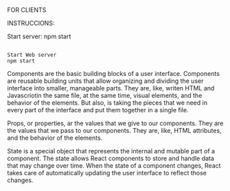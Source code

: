 
FOR CLIENTS

INSTRUCCIONS:

Start server:
npm start
```

Start Web server
npm start
```
>>>>>>>>>>>>>>>>>>>>>>>>>>>>>>>>>>>>>>>>>>>>>>>>>>>>>>>>>>>>>>>>>>>>>>>>>>>>>>>>>>>>>>>>>>>>
Components are the basic building blocks of a user interface. Components are reusable building units that allow organizing and dividing the user interface into smaller, manageable parts. They are, like, writen HTML and Javascriotin the same file, at the same time, visual elements, and the behavior of the elements. But also, is taking the pieces that we need in every part of the interface and put them together in a single file.

Props, or properties, ar the values that we give to our components. They are the values that we pass to our components. They are, like, HTML attributes, and the behavior of the elements.

State is a special object that represents the internal and mutable part of a component. The state allows React components to store and handle data that may change over time. When the state of a component changes, React takes care of automatically updating the user interface to reflect those changes.
